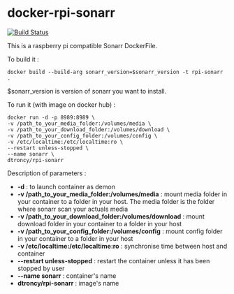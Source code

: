 # docker-rpi-sonarr

[![Build Status](https://travis-ci.org/dtroncy/docker-rpi-sonarr.svg?branch=master)](https://travis-ci.org/dtroncy/docker-rpi-sonarr)

This is a raspberry pi compatible Sonarr DockerFile.

To build it :

    docker build --build-arg sonarr_version=$sonarr_version -t rpi-sonarr .

$sonarr_version is version of sonarr you want to install.

To run it (with image on docker hub) :

    docker run -d -p 8989:8989 \
    -v /path_to_your_media_folder:/volumes/media \
    -v /path_to_your_download_folder:/volumes/download \
    -v /path_to_your_config_folder:/volumes/config \
    -v /etc/localtime:/etc/localtime:ro \
    --restart unless-stopped \
    --name sonarr \
    dtroncy/rpi-sonarr

Description of parameters :
  - **-d** : to launch container as demon
  - **-v /path_to_your_media_folder:/volumes/media** : mount media folder in your container to a folder in your host. The media folder is the folder where sonarr scan your actuals media
  - **-v /path_to_your_download_folder:/volumes/download** : mount download folder in your container to a folder in your host
  - **-v /path_to_your_config_folder:/volumes/config** : mount config folder in your container to a folder in your host
  - **-v /etc/localtime:/etc/localtime:ro** : synchronise time between host and container
  - **--restart unless-stopped** : restart the container unless it has been stopped by user
  - **--name sonarr** : container's name
  - **dtroncy/rpi-sonarr** : image's name
